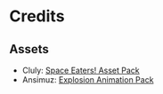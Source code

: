 # Credits

## Assets

* Cluly: [Space Eaters! Asset Pack](https://cluly.itch.io/space-eaters)
* Ansimuz: [Explosion Animation Pack](https://ansimuz.itch.io/explosion-animations-pack)
